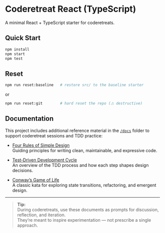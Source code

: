 # Coderetreat React (TypeScript)

A minimal React + TypeScript starter for coderetreats.

## Quick Start
```bash
npm install
npm start
npm test
```

## Reset
```bash
npm run reset:baseline   # restore src/ to the baseline starter
```

or
```bash
npm run reset:git        # hard reset the repo (⚠ destructive)
```

## Documentation

This project includes additional reference material in the [`/docs`](./docs) folder to support coderetreat sessions and TDD practice:

- [Four Rules of Simple Design](./docs/four-rules-of-simple-design.md)  
  Guiding principles for writing clean, maintainable, and expressive code.

- [Test-Driven Development Cycle](./docs/tdd-cycle.md)  
  An overview of the TDD process and how each step shapes design decisions.

- [Conway’s Game of Life](./docs/conways-game-of-life.md)  
  A classic kata for exploring state transitions, refactoring, and emergent design.

---

> **Tip:**  
> During coderetreats, use these documents as prompts for discussion, reflection, and iteration.  
> They’re meant to inspire experimentation — not prescribe a single approach.